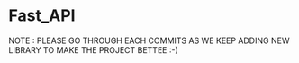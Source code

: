 # Fast_API

NOTE : 
PLEASE GO THROUGH EACH COMMITS AS WE KEEP  ADDING NEW LIBRARY TO MAKE THE PROJECT BETTEE :-) 




